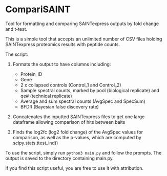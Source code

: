 # CompariSAINT
Tool for formatting and comparing SAINTexpress outputs by fold change and t-test. 

This is a simple tool that accepts an unlimited number of CSV files holding SAINTexpress proteomics results with peptide counts. 

The script: 

1) Formats the output to have columns including: 

   - Protein_ID
   - Gene
   - 2 x collapsed controls (Control_1 and Control_2)
   - Sample spectral counts, marked by pool (biological replicate) and qe# (technical replicate)
   - Average and sum spectral counts (AvgSpec and SpecSum)
   - BFDR (Bayesian false discovery rate)

2) Concatenates the inputted SAINTexpress files to get one large dataframe allowing comparison of hits between baits

3) Finds the log2fc (log2 fold change) of the AvgSpec values for comparison, as well as the p-values, which are computed by scipy.stats.ttest_ind()

To use the script, simply run ```python3 main.py``` and follow the prompts. The output is saved to the directory containing main.py. 

If you find this script useful, you are free to use it with attribution. 
